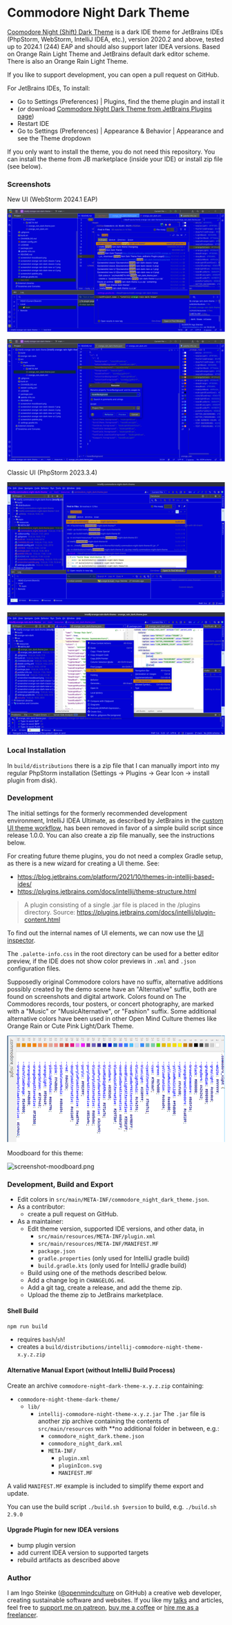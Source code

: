 # Commodore Night Dark Theme

<!-- Plugin description -->
[Coomodore Night (Shift) Dark Theme](https://plugins.jetbrains.com/plugin/23801-commodore-night-dark-theme/edit) is a dark IDE theme for JetBrains IDEs (PhpStorm, WebStorm, IntelliJ IDEA, etc.), version 2020.2 and above, tested up to 2024.1 (244) EAP and should also support later IDEA versions. Based on Orange Rain Light Theme and JetBrains default dark editor scheme. There is also an Orange Rain Light Theme.

If you like to support development, you can open a pull request on GitHub.

For JetBrains IDEs, 
To install:
- Go to Settings (Preferences) | Plugins, find the theme plugin and install it
- (_or_ download [Commodore Night Dark Theme from JetBrains Plugins page](https://plugins.jetbrains.com/plugin/23801-commodore-night-dark-theme/edit)) 
- Restart IDE
- Go to Settings (Preferences) | Appearance & Behavior | Appearance and see the Theme dropdown

<!-- Plugin description end -->

If you only want to install the theme, you do not need this repository.
You can install the theme from JB marketplace (inside your IDE) or install zip file (see below).

### Screenshots

New UI (WebStorm 2024.1 EAP)

![screenshot 1](screenshot-commodore-night-new-ui-1.png)

![screenshot 2](screenshot-commodore-night-new-ui-2.png)

Classic UI (PhpStorm 2023.3.4)

![screenshot 1](screenshot-commodore-night-classic-1.png)

![screenshot 2](screenshot-commodore-night-classic-2.png)

### Local Installation

In `build/distributions` there is a zip file that I can manually import into my regular PhpStorm installation (Settings -> Plugins -> Gear Icon -> install plugin from disk).

### Development

The initial settings for the formerly recommended development environment, IntelliJ IDEA Ultimate, as described by JetBrains in the [custom UI theme workflow](https://plugins.jetbrains.com/docs/intellij/themes.html#custom-ui-theme-workflow), has been removed in favor of a simple build script since release 1.0.0. You can also create a zip file manually, see the instructions below.

For creating future theme plugins, you do not need a complex Gradle setup, as there is a new
wizard for creating a UI theme. See:
- https://blog.jetbrains.com/platform/2021/10/themes-in-intellij-based-ides/
- https://plugins.jetbrains.com/docs/intellij/theme-structure.html

> A plugin consisting of a single .jar file is placed in the /plugins directory.
Source: https://plugins.jetbrains.com/docs/intellij/plugin-content.html

To find out the internal names of UI elements, we can now use the [UI inspector](https://blog.jetbrains.com/platform/2021/10/themes-in-intellij-based-ides/#UI_Inspector%EF%BB%BF).

The `.palette-info.css` in the root directory can be used for a better editor preview, if the IDE does not show color previews in `.xml` and `.json` configuration files.

Supposedly original Commodore colors have no suffix, alternative additions possibly created by the demo scene have an "Alternative" suffix, both are found on screenshots and digital artwork. Colors found on The Commodores records, tour posters, or concert photography, are marked with a "Music" or "MusicAlternative", or "Fashion" suffix. Some additional alternative colors have been used in other Open Mind Culture themes like Orange Rain or Cute Pink Light/Dark Theme.

![screenshot](screenshot-palette.png)

Moodboard for this theme:

![screenshot-moodboard.png](screenshot-moodboard.png)

### Development, Build and Export

- Edit colors in `src/main/META-INF/commodore_night_dark_theme.json`.
- As a contributor:
  - create a pull request on GitHub.
- As a maintainer:
  - Edit theme version, supported IDE versions, and other data, in 
    - `src/main/resources/META-INF/plugin.xml`
    - `src/main/resources/META-INF/MANIFEST.MF`
    - `package.json`
    - `gradle.properties` (only used for IntelliJ gradle build)
    - `build.gradle.kts` (only used for IntelliJ gradle build)
  - Build using one of the methods described below. 
  - Add a change log in `CHANGELOG.md`. 
  - Add a git tag, create a release, and add the theme zip.
  - Upload the theme zip to JetBrains marketplace.

#### Shell Build

`npm run build`

- requires `bash`/`sh`!
- creates a `build/distributions/intellij-commodore-night-theme-x.y.z.zip`

#### Alternative Manual Export (without IntelliJ Build Process)

Create an archive `commodore-night-dark-theme-x.y.z.zip` containing:
  - `commodore-night-theme-dark-theme/` 
    - `lib/`
      - `intellij-commodore-night-theme-x.y.z.jar`
        The `.jar` file is another zip archive containing the contents of `src/main/resources`
        with **no additional folder in between, e.g.:
          - `commodore_night_dark.theme.json`
          - `commodore_night_dark.xml`
          - `META-INF/`
            - `plugin.xml`
            - `pluginIcon.svg`
            - `MANIFEST.MF`

A valid `MANIFEST.MF` example is included to simplify theme export and update.

You can use the build script `./build.sh $version` to build, e.g.
`./build.sh 2.9.0`

#### Upgrade Plugin for new IDEA versions

- bump plugin version
- add current IDEA version to supported targets
- rebuild artifacts as described above

### Author

I am Ingo Steinke ([@openmindculture](https://github.com/openmindculture) on GitHub) a creative web developer, creating sustainable software and websites. If you like my [talks](https://www.ingo-steinke.com/#talks-events) and articles, feel free to [support me on patreon](https://www.patreon.com/ingosteinke), [buy me a coffee](https://www.buymeacoffee.com/ingosteinke) or [hire me as a freelancer](https://www.ingo-steinke.com/#contact).
